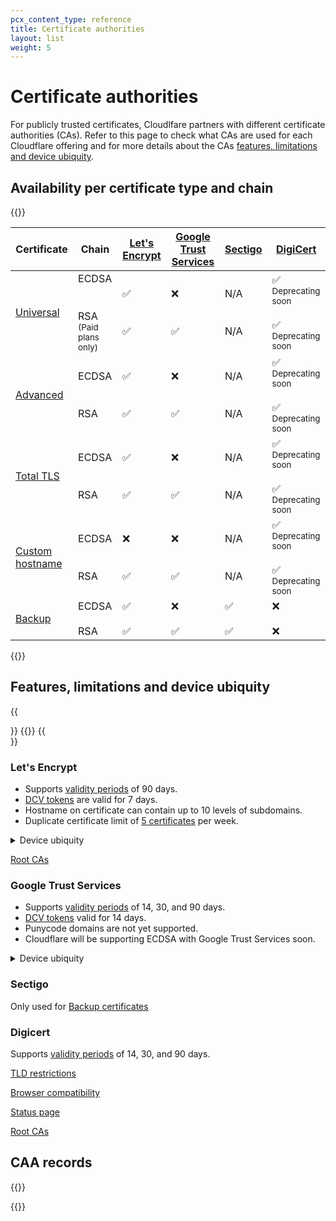 ```yaml
---
pcx_content_type: reference
title: Certificate authorities
layout: list
weight: 5
---
```


# Certificate authorities

For publicly trusted certificates, Cloudlfare partners with different certificate authorities (CAs). Refer to this page to check what CAs are used for each Cloudflare offering and for more details about the CAs [features, limitations and device ubiquity](#features-limitations-and-device-ubiquity).

## Availability per certificate type and chain

{{<table-wrap>}}

| Certificate         | Chain | [Let's Encrypt](#lets-encrypt) | [Google Trust Services](#google-trust-services) | [Sectigo](#sectigo) | [DigiCert](#digicert)                 |
|---------------------|-------|---------------|-----------------------|---------|--------------------------|
| [Universal](/ssl/edge-certificates/universal-ssl/)| ECDSA<br /><br /><br />RSA<br /><sub>(Paid plans only)</sub> | ✅<br /><br /><br />✅| ❌<br /><br /><br />✅ | N/A<br /><br /><br />N/A | ✅<br /> <sub>Deprecating soon</sub> <br /><br />✅<br /> <sub>Deprecating soon</sub> |
| [Advanced](/ssl/edge-certificates/advanced-certificate-manager/) | ECDSA<br /><br /><br />RSA | ✅<br /><br /><br />✅| ❌<br /><br /><br />✅ | N/A<br /><br /><br />N/A | ✅<br /> <sub>Deprecating soon</sub> <br /><br /> ✅<br /> <sub>Deprecating soon</sub> |
| [Total TLS](/ssl/edge-certificates/additional-options/total-tls/) | ECDSA<br /><br /><br />RSA | ✅<br /><br /><br />✅| ❌<br /><br /><br />✅ | N/A<br /><br /><br />N/A | ✅<br /> <sub>Deprecating soon</sub> <br /><br /> ✅<br /> <sub>Deprecating soon</sub> |
| [Custom hostname](/cloudflare-for-platforms/cloudflare-for-saas/security/certificate-management/issue-and-validate/) | ECDSA<br /><br /><br />RSA | ❌<br /><br /><br />✅| ❌<br /><br /><br />✅ | N/A<br /><br /><br />N/A | ✅<br /> <sub>Deprecating soon</sub> <br /><br /> ✅<br /> <sub>Deprecating soon</sub> |
| [Backup](/ssl/edge-certificates/backup-certificates/) | ECDSA<br /><br />RSA | ✅<br /><br />✅| ❌<br /><br />✅ | ✅<br /><br />✅ | ❌ <br /><br /> ❌ |

{{</table-wrap>}}

## Features, limitations and device ubiquity

{{<Aside type="warning" header="Universal SSL">}}
{{<render file="_universal-ssl-validity.md">}}
{{</Aside>}}

### Let's Encrypt

* Supports [validity periods](/ssl/reference/certificate-validity-periods/) of 90 days.
* [DCV tokens](/ssl/edge-certificates/changing-dcv-method/) are valid for 7 days.
* Hostname on certificate can contain up to 10 levels of subdomains.
* Duplicate certificate limit of [5 certificates](https://letsencrypt.org/docs/rate-limits/) per week.

<details>
<summary>Device ubiquity</summary>
<div>

{{<Aside type="warning">}}

This section summarizes commonly requested client support information. For the complete and most up-to-date certificate compatibility, always refer to the respective [certificate authority documentation](https://letsencrypt.org/docs/certificate-compatibility/).

{{</Aside>}}

The main determining factor for whether a platform can validate Let’s Encrypt certificates is whether that platform trusts ISRG’s “ISRG Root X1” certificate.

**Platforms that trust ISRG Root X1**
* Windows >= XP SP3 (assuming Automatic Root Certificate Update isn’t manually disabled) 
* macOS >= 10.12.1 iOS >= 10 (iOS 9 does not include it)
* iPhone 5 and above can upgrade to iOS 10 and can thus trust ISRG Root X1
* Android >= 7.1.1 (but Android >= 2.3.6 will work by default due to [special cross-sign](https://letsencrypt.org/2020/12/21/extending-android-compatibility.html))
* Mozilla Firefox >= 50.0
* Ubuntu >= Precise Pangolin / 12.04 (with updates applied)
* Debian >= jessie / 8 (with updates applied)
* Java 8 >= 8u141
* Java 7 >= 7u151
* NSS >= 3.26

Browsers (Chrome, Safari, Edge, Opera) generally trust the same root certificates as the operating system they are running on. Firefox is the exception, having its own root store.

</div>
</details>

[Root CAs](https://letsencrypt.org/certificates/) 

### Google Trust Services

* Supports [validity periods](/ssl/reference/certificate-validity-periods/) of 14, 30, and 90 days.
* [DCV tokens](/ssl/edge-certificates/changing-dcv-method/) valid for 14 days.
* Punycode domains are not yet supported.
* Cloudflare will be supporting ECDSA with Google Trust Services soon.

<details>
<summary>Device ubiquity</summary>
<div>

Currently trusted by Microsoft, Mozilla, Safari, Cisco, Oracle Java, and Qihoo’s 360 browser. All browsers or operating systems that depend on these root programs are covered.
In addition, some of Google Trust Services' [root CAs](https://pki.goog/faq/#faq-27) may rely on a cross-signature to ensure optimal support across a wide range of devices.

</div>
</details>

### Sectigo

Only used for [Backup certificates](/ssl/edge-certificates/backup-certificates/)

### Digicert

Supports [validity periods](/ssl/reference/certificate-validity-periods/) of 14, 30, and 90 days.

[TLD restrictions](https://knowledge.digicert.com/solution/Embargoed-Countries-and-Regions.html)

[Browser compatibility](https://www.digicert.com/support/resources/faq/public-trust-and-certificates/are-digicert-tls-ssl-certificates-compatible-with-my-browser)

[Status page](https://status.digicert.com/)

[Root CAs](https://www.digicert.com/kb/digicert-root-certificates.htm)


## CAA records

{{<render file="_caa-records-definition.md">}}
<br/>

{{<render file="_caa-records-added-by-cf.md">}}